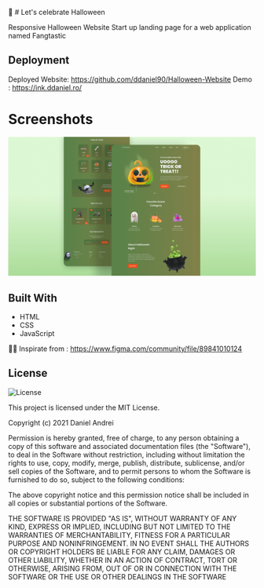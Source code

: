 🎃 # Let's celebrate Halloween

Responsive Halloween Website 
Start up landing page for a web application named Fangtastic

 ## Deployment

Deployed Website: https://github.com/ddaniel90/Halloween-Website
Demo : https://ink.ddaniel.ro/

# Screenshots
![halloween](/preview.png)

 ## Built With

  * HTML
  * CSS
  * JavaScript
  
  👨‍🎨 Inspirate from : https://www.figma.com/community/file/89841010124
  
  ## License

![License](https://img.shields.io/badge/license-MIT%20License-blue.svg)

This project is licensed under the MIT License.

Copyright (c) 2021 Daniel Andrei

Permission is hereby granted, free of charge, to any person obtaining a copy
of this software and associated documentation files (the "Software"), to deal
in the Software without restriction, including without limitation the rights
to use, copy, modify, merge, publish, distribute, sublicense, and/or sell
copies of the Software, and to permit persons to whom the Software is
furnished to do so, subject to the following conditions:

The above copyright notice and this permission notice shall be included in all
copies or substantial portions of the Software.

THE SOFTWARE IS PROVIDED "AS IS", WITHOUT WARRANTY OF ANY KIND, EXPRESS OR
IMPLIED, INCLUDING BUT NOT LIMITED TO THE WARRANTIES OF MERCHANTABILITY,
FITNESS FOR A PARTICULAR PURPOSE AND NONINFRINGEMENT. IN NO EVENT SHALL THE
AUTHORS OR COPYRIGHT HOLDERS BE LIABLE FOR ANY CLAIM, DAMAGES OR OTHER
LIABILITY, WHETHER IN AN ACTION OF CONTRACT, TORT OR OTHERWISE, ARISING FROM,
OUT OF OR IN CONNECTION WITH THE SOFTWARE OR THE USE OR OTHER DEALINGS IN THE
SOFTWARE
